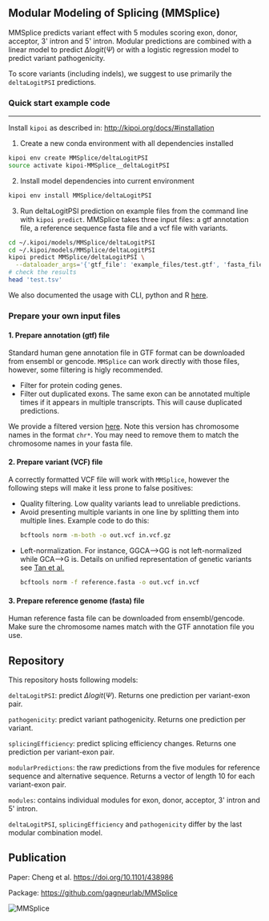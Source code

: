 ## Modular Modeling of Splicing (MMSplice)

MMSplice predicts variant effect with 5 modules scoring exon, donor, acceptor, 3' intron and 5' intron. Modular predictions are combined with a linear model to predict $\Delta logit(\Psi)$ or with a logistic regression model to predict variant pathogenicity.

To score variants (including indels), we suggest to use primarily the `deltaLogitPSI` predictions.

### Quick start example code
------
Install `kipoi` as described in: http://kipoi.org/docs/#installation

1. Create a new conda environment with all dependencies installed
```bash
kipoi env create MMSplice/deltaLogitPSI
source activate kipoi-MMSplice__deltaLogitPSI
```
2. Install model dependencies into current environment
```bash
kipoi env install MMSplice/deltaLogitPSI
```

3. Run deltaLogitPSI prediction on example files from the command line with `kipoi predict`. MMSplice takes three input files: a gtf annotation file, a reference sequence fasta file and a vcf file with variants.

```bash
cd ~/.kipoi/models/MMSplice/deltaLogitPSI
cd ~/.kipoi/models/MMSplice/deltaLogitPSI
kipoi predict MMSplice/deltaLogitPSI \
  --dataloader_args='{'gtf_file': 'example_files/test.gtf', 'fasta_file': 'example_files/hg19.nochr.chr17.fa', 'vcf_file': 'example_files/test.vcf.gz'}' \  -o test.tsv
# check the results
head 'test.tsv'
```

We also documented the usage with CLI, python and R [here](http://kipoi.org/models/MMSplice/deltaLogitPSI/). 

### Prepare your own input files
#### 1. Prepare annotation (gtf) file
Standard human gene annotation file in GTF format can be downloaded from ensembl or gencode.
`MMSplice` can work directly with those files, however, some filtering is higly recommended.

- Filter for protein coding genes.
- Filter out duplicated exons. The same exon can be annotated multiple times if it appears in multiple transcripts. 
  This will cause duplicated predictions.

We provide a filtered version [here](https://raw.githubusercontent.com/gagneurlab/MMSplice_paper/master/data/shared/Homo_sapiens.GRCh37.75.chr.uniq_exon.gtf.gz). 
Note this version has chromosome names in the format `chr*`. You may need to remove them to match the chromosome names in your fasta file.

#### 2. Prepare variant (VCF) file
A correctly formatted VCF file will work with `MMSplice`, however the following steps will make it less prone to false positives:

- Quality filtering. Low quality variants lead to unreliable predictions.
- Avoid presenting multiple variants in one line by splitting them into multiple lines. Example code to do this:
  ```bash
  bcftools norm -m-both -o out.vcf in.vcf.gz
  ```
- Left-normalization. For instance, GGCA-->GG is not left-normalized while GCA-->G is. Details on unified representation of genetic variants see [Tan et al.](https://www.ncbi.nlm.nih.gov/pmc/articles/PMC4481842/)
  ```bash
  bcftools norm -f reference.fasta -o out.vcf in.vcf
  ```
  
#### 3. Prepare reference genome (fasta) file
Human reference fasta file can be downloaded from ensembl/gencode. Make sure the chromosome names match with the GTF annotation file you use.


<!-- We show example with `deltaLogitPSI` model, other models follow the same logic. Kipoi also documented the usage with CLI, python and R [here](http://kipoi.org/models/MMSplice/). Click on the model of interest, for instance, to predict [deltaLogitPsi](http://kipoi.org/models/MMSplice/deltaLogitPSI/). -->

## Repository
This repository hosts following models:

`deltaLogitPSI`: predict $\Delta logit(\Psi)$. Returns one prediction per variant-exon pair. 

`pathogenicity`: predict variant pathogenicity. Returns one prediction per variant.

`splicingEfficiency`: predict splicing efficiency changes. Returns one prediction per variant-exon pair. 

`modularPredictions`: the raw predictions from the five modules for reference sequence and alternative sequence. Returns a vector of length 10 for each variant-exon pair. 

`modules`: contains individual modules for exon, donor, acceptor, 3' intron and 5' intron.

`deltaLogitPSI`, `splicingEfficiency` and `pathogenicity` differ by the last modular combination model. 


## Publication

Paper: Cheng et al. https://doi.org/10.1101/438986

Package: https://github.com/gagneurlab/MMSplice

![MMSplice](https://raw.githubusercontent.com/kipoi/models/master/MMSplice/Model.png)

